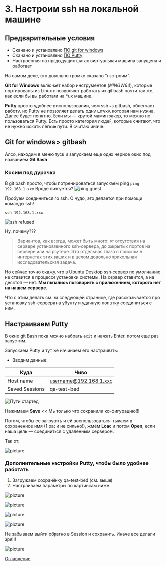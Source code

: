 # 3. Настроим ssh на локальной машине
## Предварительные условия
- Скачано и установлено [ПО git for windows](https://gitforwindows.org/) 
- Скачано и установлено [ПО Putty](https://putty.org/) 
- Настроенная на предыдущих шагах виртуальная машина запущена и работает

На самом деле, это довольно громко сказано "настроим".

**Git for Windows** включает набор инструментов (*MINGW64*), которые портированы из Linux и позволяют работать из git bash почти так же, как если бы вы работали на *ux машине.

**Putty** просто удобнее в использовании, чем ssh из gitbash, облегчает работу, но Putty не позволяет делать одну штуку, которая нам нужна. Далее будет понятно.
Если мы — крутой мамин хакер, то можно не пользоваться Putty. Есть просто категория людей, которые считают, что не нужно искать лёгкие пути. Я считаю иначе.

## Git for windows > gitbash
Алсо, находим в меню пуск и запускаем еще одно черное окно под названием **Git Bash**
### Косим под дурачка
В git bash просто, чтобы потренироваться запускаем ping
```ping 192.168.1.xxx```
Вроде пингуется?
![ping guest](./img/007%20LocalSshPingFromGitBash.png)

Пробуем соединиться по ssh. О чудо, это делается при помощи команды ssh!

```ssh 192.168.1.xxx ```

![ssh refused](./img/007%20sshCOnnectionRefused.png)

Ну, почему???

> Вариантов, как всегда, может быть много: от отсутствия на сервере установленного ssh-сервера, до закрытых портов на сервере или на роутере. Это отдельная глава с поиском в интернетах этих ваших и в целом довольно прикольная исследовательская задача.

Но сейчас точно скажу, что в Ubuntu Desktop ssh-сервер по умолчанию не ставится в процессе установки системы. На сервер ставится, а на десктоп — нет. **Мы пытались поговорить с приложением, которого нет на нашем сервере.**

Что с этим делать см. на следующей странице, где рассказывается про установку ssh-сервера на убунту и удачную попытку соединиться с ним.

## Настраиваем Putty
В окне git Bash пока можно набрать ``` exit ``` и нажать Enter. потом еще раз запустим.

Запускаем Putty и тут же начинаем его настраивать:
- Вводим данные:

Куда | Чиво
-----|----
 Host name| username@192.168.1.xxx
 Saved Sessions | qa-test-bed

![Пути стартед](./img/007%20PuttyStart.png)

Нажимаем **Save** << Мы только что сохранили конфигурацию!!!

Потом, чтобы ее загрузить и ей воспользоваться, тыкаем в сохраненное имя (1 раз и не сильно!), жмём **Load** и потом **Open**, если наша цель — соединиться с удаленным сервером.

Так от:

![picture](./img/007%20PuttySavedSessions.png)

### Дополнительные настройки Putty, чтобы было удобнее работать 

1. Загружаем сохранёнку qa-test-bed (см. выше)
2. Настраиваем параметры по картинкам ниже:

![picture](./img/007%20PuttyLogging.png)

![picture](./img/007%20PuttyWindow.png)

![picture](./img/007%20PuttyBehaviour.png)

![picture](./img/007%20PuttyTranslation.png)

Не забываем выйти обратно в Session и сохранить. Иначе все делали зря!!!

![picture](./img/007%20PuttySaveAgain.png)

[Оглавление](./000%20toc.md)